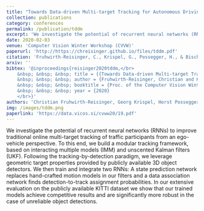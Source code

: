 ```yaml
---
title: "Towards Data-driven Multi-target Tracking for Autonomous Driving"
collection: publications
category: conferences
permalink: /publication/tddm
excerpt: 'We investigate the potential of recurrent neural networks (RNNs) to improve traditional online multi-target tracking of traffic participants from an ego-vehicle perspective. To this end, we build a modular tracking framework, based on interacting multiple models (IMM) and unscented Kalman filters (UKF). Following the tracking-by-detection paradigm, we leverage geometric target properties provided by publicly available 3D object detectors. We then train and integrate two RNNs: A state prediction network replaces hand-crafted motion models in our filters and a data association network finds detection-to-track assignment probabilities. In our extensive evaluation on the publicly available KITTI dataset we show that our trained models achieve competitive results and are significantly more robust in the case of unreliable object detections.'
date: 2020-02-03
venue: 'Computer Vision Winter Workshop (CVVW)'
paperurl: 'http://https://chreisinger.github.io/files/tddm.pdf'
citation: 'Fruhwirth-Reisinger, C., Krispel, G., Possegger, H., & Bischof, H. (2020). Towards Data-driven Multi-target Tracking for Autonomous Driving. In Proc. of the Computer Vision Winter Workshop (CVWW).'
arxiv: ''
bibtex: '@inproceedings{reisinger2020tddm,</br>
    &nbsp; &nbsp; &nbsp; title = {{Towards Data-driven Multi-target Tracking for Autonomous Driving}},</br> 
    &nbsp; &nbsp; &nbsp; author = {Fruhwirth-Reisinger, Christian and Krispel, Georg and Possegger, Horst and Bischof, Horst},</br>
    &nbsp; &nbsp; &nbsp; booktitle = {Proc. of the Computer Vision Winter Workshop (CVWW)},</br>
    &nbsp; &nbsp; &nbsp; year = {2020}
    </br>}'
authors: 'Christian Fruhwirth-Reisinger, Georg Krispel, Horst Possegger, Horst Bischof'
img: /images/tddm.png
paperlink: 'https://data.vicos.si/cvww20/19.pdf'
---
```


We investigate the potential of recurrent neural networks (RNNs) to improve traditional online multi-target tracking of traffic participants from an ego-vehicle perspective. To this end, we build a modular tracking framework, based on interacting multiple models (IMM) and unscented Kalman filters (UKF). Following the tracking-by-detection paradigm, we leverage geometric target properties provided by publicly available 3D object detectors. We then train and integrate two RNNs: A state prediction network replaces hand-crafted motion models in our filters and a data association network finds detection-to-track assignment probabilities. In our extensive evaluation on the publicly available KITTI dataset we show that our trained models achieve competitive results and are significantly more robust in the case of unreliable object detections.
